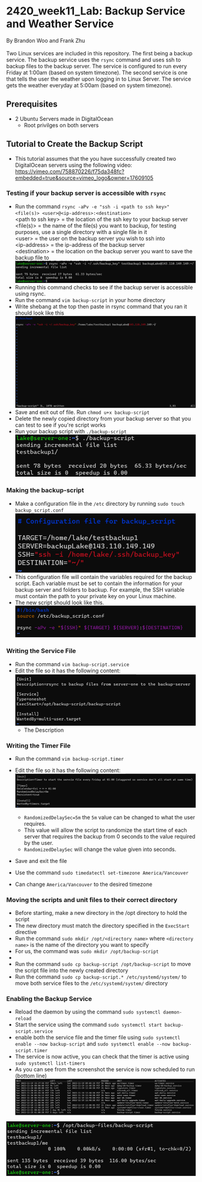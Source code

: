 # 2420_week11_Lab: Backup Service and Weather Service
By Brandon Woo and Frank Zhu
<br>
<br>Two Linux services are included in this repository. The first being a backup service. The backup service uses the `rsync` command and uses ssh to backup files to the backup server. The service is configured to run every Friday at 1:00am (based on system timezone). The second service is one that tells the user the weather upon logging in to Linux Server. The service gets the weather everyday at 5:00am (based on system timezone).


## Prerequisites
- 2 Ubuntu Servers made in DigitalOcean
  - Root privilges on both servers

## Tutorial to Create the Backup Script
- This tutorial assumes that the you have successfully created two DigitalOcean servers using the following video: https://vimeo.com/758870226/f75da348fc?embedded=true&source=vimeo_logo&owner=17609105
### Testing if your backup server is accessible with `rsync`
- Run the command `rsync -aPv -e "ssh -i <path to ssh key>" <file(s)> <user>@<ip-address>:<destination>`
  <br>\<path to ssh key\> = the location of the ssh key to your backup server
  <br>\<file(s)\> = the name of the file(s) you want to backup, for testing purposes, use a single directory with a single file in it
  <br>\<user\> = the user on the backup server you wish to ssh into
  <br>\<ip-address\> = the ip-address of the backup server
  <br>\<destination\> = the location on the backup server you want to save the backup file to
  ![](images/rsync_command.png)
- Running this command checks to see if the backup server is accessible using rsync. 
- Run the command `vim backup-script` in your home directory
- Write shebang at the top then paste in rsync command that you ran it should look like this
![](images/trsync.png)
- Save and exit out of file. Run `chmod u+x backup-script`
- Delete the newly copied directory from your backup server so that you can test to see if you're script works
- Run your backup script with `./backup-script` <br>
![](images/rsyscrt.png)
### Making the backup-script
- Make a configuration file in the `/etc` directory by running `sudo touch backup_script.conf`
![](images/confsspng.png)
- This configuration file will contain the variables required for the backup script. Each variable must be set to contain the information for your backup server and folders to backup. For example, the SSH variable must contain the path to your private key on your Linux machine.
- The new script should look like this.
![](images/newscr.png)


### Writing the Service File
- Run the command `vim backup-script.service`
- Edit the file so it has the following content:
![](images/servicefile.png)
  - The Description 

### Writing the Timer File
- Run the command `vim backup-script.timer`
- Edit the file so it has the following content:
![](images/timerfile.png)
  - `RandomizedDelaySec=5m` the `5m` value can be changed to what the user requires. 
  - This value will allow the script to randomize the start time of each server that requires the backup from 0 seconds to the value required by the user.
  - `RandomizedDelaySec` will change the value given into seconds.
- Save and exit the file

- Use the command `sudo timedatectl set-timezone America/Vancouver`
- Can change `America/Vancouver` to the desired timezone

### Moving the scripts and unit files to their correct directory
- Before starting, make a new directory in the /opt directory to hold the script 
- The new directory must match the directory specified in the `ExecStart` directive
- Run the command `sudo mkdir /opt/<directory name>` where `<directory name>` is the name of the directory you want to specify
- For us, the command was `sudo mkdir /opt/backup-script`
- 
- Run the command `sudo cp backup-script /opt/backup-script` to move the script file into the newly created directory
- Run the command `sudo cp backup-script.* /etc/systemd/system/` to move both service files to the `/etc/systemd/system/` directory

### Enabling the Backup Service
- Reload the daemon by using the command `sudo systemctl daemon-reload`
- Start the service using the command `sudo systemctl start backup-script.service`
- enable both the service file and the timer file using `sudo systemctl enable --now backup-script` and `sudo systemctl enable --now backup-script.timer`
- The service is now active, you can check that the timer is active using `sudo systemctl list-timers`
- As you can see from the screenshot the service is now scheduled to run (bottom line)
![](images/timerlist.png)

![](images/test_rsync.png)

